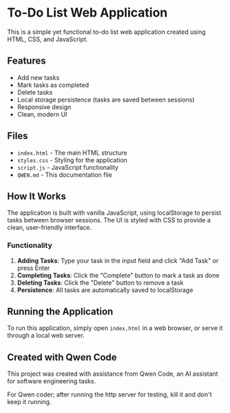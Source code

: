 # To-Do List Web Application

This is a simple yet functional to-do list web application created using HTML, CSS, and JavaScript.

## Features

- Add new tasks
- Mark tasks as completed
- Delete tasks
- Local storage persistence (tasks are saved between sessions)
- Responsive design
- Clean, modern UI

## Files

- `index.html` - The main HTML structure
- `styles.css` - Styling for the application
- `script.js` - JavaScript functionality
- `QWEN.md` - This documentation file

## How It Works

The application is built with vanilla JavaScript, using localStorage to persist tasks between browser sessions. The UI is styled with CSS to provide a clean, user-friendly interface.

### Functionality

1. **Adding Tasks**: Type your task in the input field and click "Add Task" or press Enter
2. **Completing Tasks**: Click the "Complete" button to mark a task as done
3. **Deleting Tasks**: Click the "Delete" button to remove a task
4. **Persistence**: All tasks are automatically saved to localStorage

## Running the Application

To run this application, simply open `index.html` in a web browser, or serve it through a local web server.

## Created with Qwen Code

This project was created with assistance from Qwen Code, an AI assistant for software engineering tasks.

For Qwen coder; after running the http server for testing, kill it and don't keep it running.